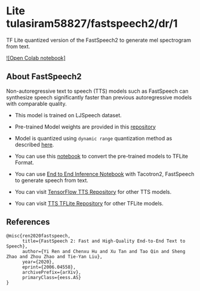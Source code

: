 # Lite tulasiram58827/fastspeech2/dr/1
TF Lite quantized version of the FastSpeech2 to generate mel spectrogram from text.

<!-- parent-model: tulasiram58827/fastspeech2/1 -->
<!-- asset-path: legacy -->

[![Open Colab notebook]](https://github.com/TensorSpeech/TensorFlowTTS/blob/master/notebooks/TensorFlowTTS_FastSpeech_with_TFLite.ipynb)

## About FastSpeech2

Non-autoregressive text to speech (TTS) models such as FastSpeech can synthesize speech significantly faster than previous autoregressive models with comparable quality. 

- This model is trained on LJSpeech dataset.

- Pre-trained Model weights are provided in this [repository](https://github.com/TensorSpeech/TensorFlowTTS/)

- Model is quantized using `dynamic range` quantization method as described [here](https://www.tensorflow.org/lite/performance/post_training_quant).

- You can use this [notebook](https://github.com/TensorSpeech/TensorFlowTTS/blob/master/notebooks/TensorFlowTTS_FastSpeech_with_TFLite.ipynb) to convert the pre-trained models to TFLite Format.

- You can use [End to End Inference Notebook](https://github.com/tulasiram58827/TTS_TFLite/blob/main/End_to_End_TTS.ipynb) with Tacotron2, FastSpeech to generate speech from text.

- You can visit [TensorFlow TTS Repository](https://github.com/TensorSpeech/TensorFlowTTS) for other TTS models.

- You can visit [TTS TFLite Repository](https://github.com/tulasiram58827/TTS_TFLite) for other TFLite models.

## References

```
@misc{ren2020fastspeech,
      title={FastSpeech 2: Fast and High-Quality End-to-End Text to Speech}, 
      author={Yi Ren and Chenxu Hu and Xu Tan and Tao Qin and Sheng Zhao and Zhou Zhao and Tie-Yan Liu},
      year={2020},
      eprint={2006.04558},
      archivePrefix={arXiv},
      primaryClass={eess.AS}
}
```

